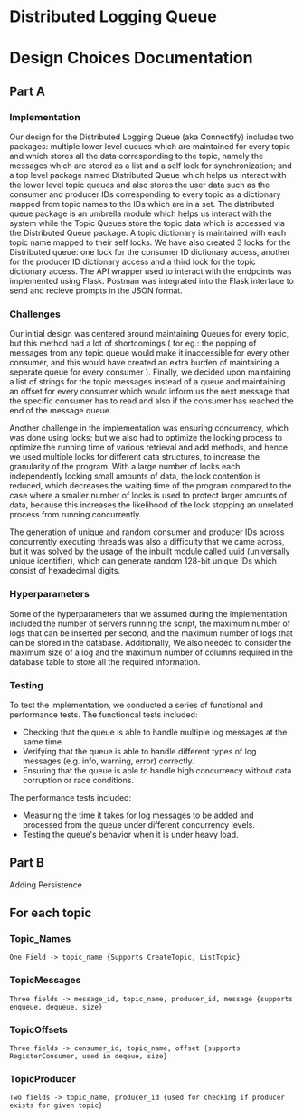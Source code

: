 # Distributed Logging Queue
# Design Choices Documentation 

## Part A
### Implementation
Our design for the Distributed Logging Queue (aka Connectify) includes two packages:  multiple lower level queues which are maintained for every topic and which stores all the data corresponding to the topic, namely the messages which are stored as a list and a self lock for synchronization; and a top level package named Distributed Queue which helps us interact with the lower level topic queues and also stores the user data such as the consumer and producer IDs corresponding to every topic as a dictionary mapped from topic names to the IDs which are in a set. The distributed queue package is an umbrella module which helps us interact with the system while the Topic Queues store the topic data which is accessed via the Distributed Queue package. A topic dictionary is maintained with each topic name mapped to their self locks. We have also created 3 locks for the Distributed queue: one lock for the consumer ID dictionary access, another for the producer ID dictionary access and a third lock for the topic dictionary access. The API wrapper used to interact with the endpoints was implemented using Flask. Postman was integrated into the Flask interface to send and recieve prompts in the JSON format.

### Challenges
Our initial design was centered around maintaining Queues for every topic, but this method had a lot of shortcomings ( for eg.: the popping of messages from any topic queue would make it inaccessible for every other consumer, and this would have created an extra burden of maintaining a seperate queue for every consumer ). Finally, we decided upon maintaining a list of strings for the topic messages instead of a queue and maintaining an offset for every consumer which would inform us the next message that the specific consumer has to read and also if the consumer has reached the end of the message queue. 

Another challenge in the implementation was ensuring concurrency, which was done using locks; but we also had to optimize the locking process to optimize the running time of various retrieval and add methods, and hence we used multiple locks for different data structures, to increase the granularity of the program. With a large number of locks each independently locking small amounts of data, the lock contention is reduced, which decreases the waiting time of the program compared to the case where a smaller number of locks is used to protect larger amounts of data, because this increases the likelihood of the lock stopping an unrelated process from running concurrently.   

The generation of unique and random consumer and producer IDs across concurrently executing threads was also a difficulty that we came across, but it was solved by the usage of the inbuilt module called uuid (universally unique identifier), which can generate random 128-bit unique IDs which consist of hexadecimal digits. 

### Hyperparameters
Some of the hyperparameters that we assumed during the implementation included the number of servers running the script, the maximum number of logs that can be inserted per second, and the maximum number of logs that can be stored in the database. Additionally, We also needed to consider the maximum size of a log and the maximum number of columns required in the database table to store all the required information.

### Testing 
To test the implementation, we conducted a series of functional and performance tests. 
The functioncal tests included:
- Checking that the queue is able to handle multiple log messages at the same time.
- Verifying that the queue is able to handle different types of log messages (e.g. info, warning, error) correctly.
- Ensuring that the queue is able to handle high concurrency without data corruption or race conditions.

The performance tests included:
- Measuring the time it takes for log messages to be added and processed from the queue under different concurrency levels.
- Testing the queue's behavior when it is under heavy load.


## Part B
Adding Persistence

## For each topic 

### Topic_Names
	One Field -> topic_name {Supports CreateTopic, ListTopic}
### TopicMessages
	Three fields -> message_id, topic_name, producer_id, message {supports enqueue, dequeue, size}

### TopicOffsets
	Three fields -> consumer_id, topic_name, offset {supports RegisterConsumer, used in deqeue, size}

### TopicProducer
	Two fields -> topic_name, producer_id {used for checking if producer exists for given topic}
